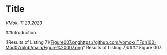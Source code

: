 # Title
*VMok, 11.29.2023*

##Introduction

![Results of Listing 7]([Figure007.png](https://github.com/vbmok/ITFdn100-Mod07/blob/main/Figure%20007.png)https://github.com/vbmok/ITFdn100-Mod07/blob/main/Figure%20007.png" Results of Listing 7)#### Figure 007. 
